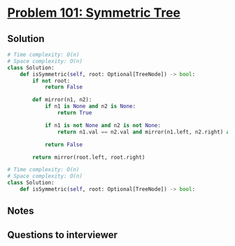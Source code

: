# [Problem 101: Symmetric Tree](https://leetcode.com/problems/symmetric-tree/)

## Solution

```py
# Time complexity: O(n)
# Space complexity: O(n)
class Solution:
    def isSymmetric(self, root: Optional[TreeNode]) -> bool:
        if not root:
            return False

        def mirror(n1, n2):
            if n1 is None and n2 is None:
                return True

            if n1 is not None and n2 is not None:
                return n1.val == n2.val and mirror(n1.left, n2.right) and mirror(n1.right, n2.left)

            return False

        return mirror(root.left, root.right)

# Time complexity: O(n)
# Space complexity: O(n)
class Solution:
    def isSymmetric(self, root: Optional[TreeNode]) -> bool:

```

## Notes

## Questions to interviewer
